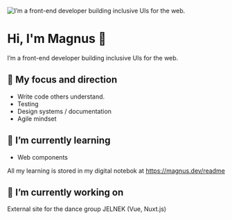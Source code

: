 ![I’m a front-end developer building inclusive UIs for the web.](https://github.com/mfredlundh/mfredlundh/blob/master/message.png?raw=true)

# Hi, I'm Magnus 👋

I’m a front-end developer building inclusive UIs for the web.


## 🧭 My focus and direction
- Write code others understand.
- Testing
- Design systems / documentation
- Agile mindset

## 🌱 I’m currently learning
- Web components

All my learning is stored in my digital notebok at https://magnus.dev/readme

## 🔭 I’m currently working on
External site for the dance group JELNEK (Vue, Nuxt.js)

<!--
**mfredlundh/mfredlundh** is a ✨ _special_ ✨ repository because its `README.md` (this file) appears on your GitHub profile.

Here are some ideas to get you started:

- 🔭 I’m currently working on ...
- 🌱 I’m currently learning ...
- 👯 I’m looking to collaborate on ...
- 🤔 I’m looking for help with ...
- 💬 Ask me about ...
- 📫 How to reach me: ...
- 😄 Pronouns: ...
- ⚡ Fun fact: ...
-->
